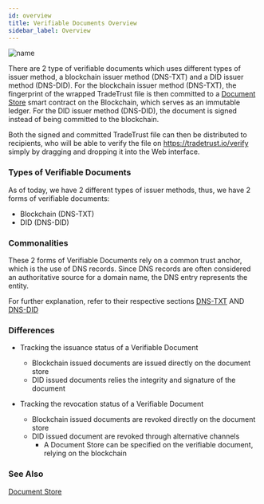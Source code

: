```yaml
---
id: overview
title: Verifiable Documents Overview
sidebar_label: Overview
---
```


![name](/docs/topics/introduction/verifiable-documents/issuance-flow.png)

There are 2 type of verifiable documents which uses different types of issuer method, a blockchain issuer method (DNS-TXT) and a DID issuer method (DNS-DID). For the blockchain issuer method (DNS-TXT), the fingerprint of the wrapped TradeTrust file is then committed to a [Document Store](https://github.com/Open-Attestation/document-store) smart contract on the Blockchain, which serves as an immutable ledger. For the DID issuer method (DNS-DID), the document is signed instead of being committed to the blockchain.

Both the signed and committed TradeTrust file can then be distributed to recipients, who will be able to verify the file on https://tradetrust.io/verify simply by dragging and dropping it into the Web interface.

### Types of Verifiable Documents

As of today, we have 2 different types of issuer methods, thus, we have 2 forms of verifiable documents:

- Blockchain (DNS-TXT)
- DID (DNS-DID)

### Commonalities

These 2 forms of Verifiable Documents rely on a common trust anchor, which is the use of DNS records. Since DNS records are often considered an authoritative source for a domain name, the DNS entry represents the entity.

For further explanation, refer to their respective sections [DNS-TXT](/docs/topics/introduction/issuer-method-dns-txt) AND [DNS-DID](/docs/topics/introduction/issuer-method-dns-did)

### Differences

- Tracking the issuance status of a Verifiable Document

  - Blockchain issued documents are issued directly on the document store
  - DID issued documents relies the integrity and signature of the document

- Tracking the revocation status of a Verifiable Document

  - Blockchain issued documents are revoked directly on the document store
  - DID issued document are revoked through alternative channels
    - A Document Store can be specified on the verifiable document, relying on the blockchain

### See Also

[Document Store](/docs/topics/introduction/verifiable-documents/document-store)
